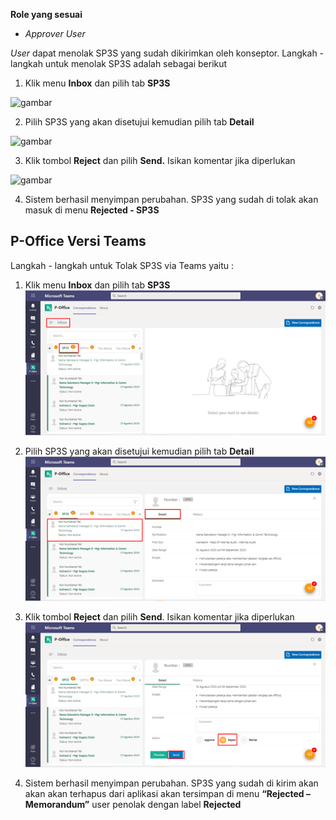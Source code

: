 **Role yang sesuai**

- *Approver User*

*User* dapat menolak SP3S yang sudah dikirimkan oleh konseptor. Langkah - langkah untuk menolak SP3S adalah sebagai berikut

1. Klik menu **Inbox** dan pilih tab **SP3S**

![gambar](SC_SP3S/SP32.png)

2. Pilih SP3S yang akan disetujui kemudian pilih tab **Detail**

![gambar](SC_SP3S/SP33.png)

3. Klik tombol **Reject** dan pilih **Send.** Isikan komentar jika diperlukan

![gambar](SC_SP3S/SP34.png)

4. Sistem berhasil menyimpan perubahan. SP3S yang sudah di tolak akan masuk di menu **Rejected - SP3S**



## **P-Office Versi Teams**


Langkah - langkah untuk Tolak SP3S via Teams yaitu :

 1.    Klik menu **Inbox** dan pilih tab **SP3S**
 ![gambar](SP3S/SP3S_Teams/SP3S34.png)

 2.    Pilih SP3S yang akan disetujui kemudian pilih tab **Detail**
 ![gambar](SP3S/SP3S_Teams/SP3S35.png)

 3.    Klik tombol **Reject** dan pilih **Send**. Isikan komentar jika diperlukan
 ![gambar](SP3S/SP3S_Teams/SP3S36.png)

 4. Sistem berhasil menyimpan perubahan. SP3S yang sudah di kirim akan akan akan terhapus dari aplikasi akan tersimpan di menu **“Rejected – Memorandum”** user penolak dengan label **Rejected**